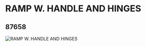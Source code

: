 # RAMP W. HANDLE AND HINGES
## 87658
![RAMP W. HANDLE AND HINGES](https://lc-www-live-s.legocdn.com/media/bricks/5/2/4563571.jpg)